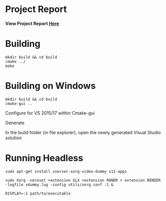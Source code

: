 # Project Report
#### View Project Report [Here](https://github.com/hanbollar/MPM-Implementation/blob/master/ProjectReport.pdf)

# Building
```
mkdir build && cd build
cmake ../
make
```

# Building on Windows
```
mkdir build && cd build
cmake-gui ..
```

Configure for VS 2015/17 within Cmake-gui

Generate

In the build folder (in file explorer), open the newly generated Visual Studio solution

# Running Headless

```
sudo apt-get install xserver-xorg-video-dummy x11-apps

sudo Xorg -noreset +extension GLX +extension RANDR + extension RENDER -logfile xdummy.log -config utils/xorg.conf :1 &

DISPLAY=:1 path/to/executable
```
